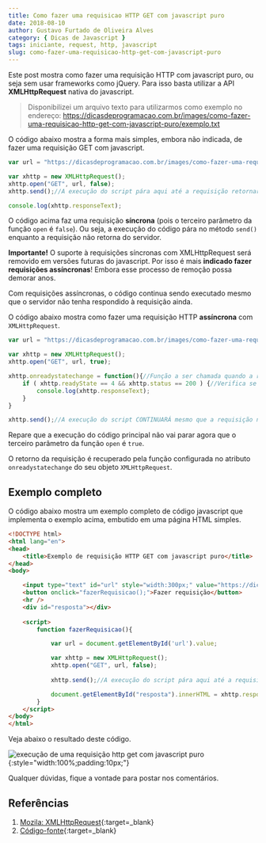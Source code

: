 ```yaml
---
title: Como fazer uma requisicao HTTP GET com javascript puro
date: 2018-08-10
author: Gustavo Furtado de Oliveira Alves
category: { Dicas de Javascript }
tags: iniciante, request, http, javascript
slug: como-fazer-uma-requisicao-http-get-com-javascript-puro
---
```


Este post mostra como fazer uma requisição HTTP com javascript puro, ou seja sem usar frameworks como jQuery.
Para isso basta utilizar a API **XMLHttpRequest** nativa do javascript.

> Disponibilizei um arquivo texto para utilizarmos como exemplo no endereço:
<https://dicasdeprogramacao.com.br/images/como-fazer-uma-requisicao-http-get-com-javascript-puro/exemplo.txt>

O código abaixo mostra a forma mais simples, embora não indicada, de fazer uma requisição GET com javascript.

```javascript
var url = "https://dicasdeprogramacao.com.br/images/como-fazer-uma-requisicao-http-get-com-javascript-puro/exemplo.txt";//Sua URL

var xhttp = new XMLHttpRequest();
xhttp.open("GET", url, false);
xhttp.send();//A execução do script pára aqui até a requisição retornar do servidor

console.log(xhttp.responseText);
```

O código acima faz uma requisição **síncrona** (pois o terceiro parâmetro da função ```open``` é ```false```).
Ou seja, a execução do código pára no método ```send()``` enquanto a requisição não retorna do servidor.

**Importante!** O suporte à requisições síncronas com XMLHttpRequest será removido em versões futuras do javascript.
Por isso é mais **indicado fazer requisições assíncronas**! Embora esse processo de remoção possa demorar anos.

Com requisições assíncronas, o código continua sendo executado mesmo que o servidor não tenha respondido à requisição ainda.

O código abaixo mostra como fazer uma requisição HTTP **assíncrona** com ```XMLHttpRequest```.

```javascript
var url = "https://dicasdeprogramacao.com.br/images/como-fazer-uma-requisicao-http-get-com-javascript-puro/exemplo.txt";//Sua URL

var xhttp = new XMLHttpRequest();
xhttp.open("GET", url, true);

xhttp.onreadystatechange = function(){//Função a ser chamada quando a requisição retornar do servidor
    if ( xhttp.readyState == 4 && xhttp.status == 200 ) {//Verifica se o retorno do servidor deu certo
        console.log(xhttp.responseText);
    }
}

xhttp.send();//A execução do script CONTINUARÁ mesmo que a requisição não tenha retornado do servidor
```

Repare que a execução do código principal não vai parar agora que o terceiro parâmetro da função ```open``` é ```true```.

O retorno da requisição é recuperado pela função configurada no atributo ```onreadystatechange``` do seu objeto ```XMLHttpRequest```.

## Exemplo completo

O código abaixo mostra um exemplo completo de código javascript que implementa o exemplo acima, embutido em uma página HTML simples.

```html
<!DOCTYPE html>
<html lang="en">
<head>
    <title>Exemplo de requisição HTTP GET com javascript puro</title>
</head>
<body>

    <input type="text" id="url" style="width:300px;" value="https://dicasdeprogramacao.com.br/images/como-fazer-uma-requisicao-http-get-com-javascript-puro/exemplo.txt">
    <button onclick="fazerRequisicao();">Fazer requisição</button>
    <hr />
    <div id="resposta"></div>
    
    <script>
        function fazerRequisicao(){

            var url = document.getElementById('url').value;

            var xhttp = new XMLHttpRequest();
            xhttp.open("GET", url, false);
            
            xhttp.send();//A execução do script pára aqui até a requisição retornar do servidor

            document.getElementById("resposta").innerHTML = xhttp.responseText;
        }
    </script>
</body>
</html>
```

Veja abaixo o resultado deste código.

![execução de uma requisição http get com javascript puro](/images/como-fazer-uma-requisicao-http-get-com-javascript-puro/resultado.gif){:style="width:100%;padding:10px;"}

Qualquer dúvidas, fique a vontade para postar nos comentários.

## Referências

1. [Mozila: XMLHttpRequest](https://developer.mozilla.org/pt-BR/docs/Web/API/XMLHTTPRequest){:target=\_blank}
2. [Código-fonte](https://github.com/gustavofoa/dicasdejavascript.com.br/tree/master/content/examples/exemplo-http-get-request/){:target=\_blank}

